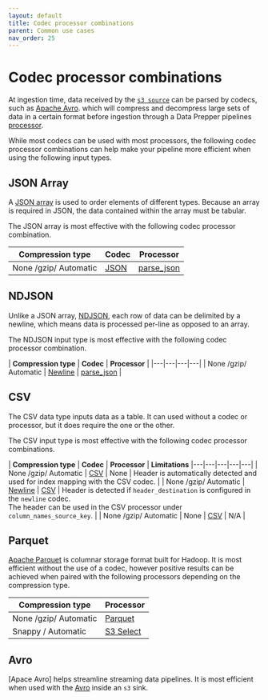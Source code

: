 ```yaml
---
layout: default
title: Codec processor combinations
parent: Common use cases
nav_order: 25
---
```


# Codec processor combinations

At ingestion time, data received by the [`s3 source`]({{site.url}}{{site.baseurl}}/data-prepper/pipelines/configuration/sources/s3/) can be parsed by codecs, such as [Apache Avro](https://avro.apache.org/docs/1.11.1/specification/). which will compress and decompress large sets of data in a certain format before ingestion through a Data Prepper pipelines [processor]({{site.url}}{{site.baseurl}}/data-prepper/pipelines/configuration/processors/processors/).

While most codecs can be used with most processors, the following codec processor combinations can help make your pipeline more efficient when using the following input types.

## JSON Array

A [JSON array](https://json-schema.org/understanding-json-schema/reference/array) is used to order elements of different types. Because an array is required in JSON, the data contained within the array must be tabular.

The JSON array is most effective with the following codec processor combination. 

| **Compression type** | **Codec** | **Processor** |
|---|---|---|
| None /gzip/ Automatic |[JSON](data-prepper/pipelines/configuration/sources/s3/#json-codec) | [parse_json](/pipelines/configuration/processors/parse-json/) | 

## NDJSON

Unlike a JSON array, [NDJSON](https://www.npmjs.com/package/ndjson), each row of data can be delimited by a newline, which means data is processed per-line as opposed to an array.

The NDJSON input type is most effective with the following codec processor combination.

| **Compression type** | **Codec** | **Processor** |
|---|---|---|---|
| None /gzip/ Automatic | [Newline](/data-prepper/pipelines/configuration/sources/s3/#newline-codec) | [parse_json](data-prepper/pipelines/configuration/processors/parse-json/)  | 

## CSV

The CSV data type inputs data as a table. It can used without a codec or processor, but it does require the one or the other. 

The CSV input type is most effective with the following codec processor combinations.

| **Compression type** | **Codec** | **Processor** | **Limitations**
|---|---|---|---|---|
| None /gzip/ Automatic | [CSV](/data-prepper/pipelines/configuration/sources/s3/#csv-codec) | None | Header is automatically detected and used for index mapping with the CSV codec. |
| None /gzip/ Automatic | [Newline]((/data-prepper/pipelines/configuration/sources/s3/#newline-codec)) | [CSV](/data-prepper/pipelines/configuration/processors/csv/) | Header is detected if `header_destination` is configured in the `newline` codec. <br>The header can be used in the CSV processor under `column_names_source_key`. |
| None /gzip/ Automatic | None | [CSV](/data-prepper/pipelines/configuration/processors/csv/) | N/A |


## Parquet

[Apache Parquet](https://parquet.apache.org/docs/overview/) is columnar storage format built for Hadoop. It is most efficient without the use of a codec, however positive results can be achieved when paired with the following processors depending on the compression type.

| **Compression type** | **Processor** |
|---|---|
| None /gzip/ Automatic | [Parquet](data-prepper/pipelines/configuration/sinks/s3/#parquet-codec) |
| Snappy / Automatic | [S3 Select](/data-prepper/pipelines/configuration/sources/s3/#using-s3_select-with-the-s3-source) |

## Avro

[Apace Avro] helps streamline streaming data pipelines. It is most efficient when used with the [Avro](/data-prepper/pipelines/configuration/sinks/s3/#avro-codec) inside an `s3` sink.

